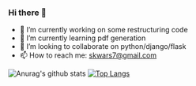 ### Hi there 👋

<!--
**skwars7/skwars7** is a ✨ _special_ ✨ repository because its `README.md` (this file) appears on your GitHub profile.

Here are some ideas to get you started:
- 🤔 I’m looking for help with ...
- 💬 Ask me about ...
- 😄 Pronouns: ...
- ⚡ Fun fact: ...

-->
- 🔭 I’m currently working on some restructuring code
- 🌱 I’m currently learning pdf generation
- 👯 I’m looking to collaborate on python/django/flask
- 📫 How to reach me: skwars7@gmail.com

![Anurag's github stats](https://github-readme-stats.vercel.app/api?username=skwars7&show_icons=true)
[![Top Langs](https://github-readme-stats.vercel.app/api/top-langs/?username=skwars7&layout=compact)](https://github.com/anuraghazra/github-readme-stats)
